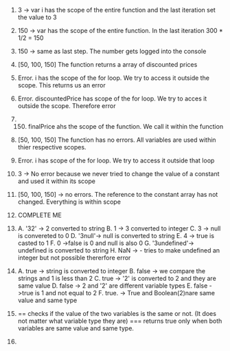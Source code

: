 1. 3 -> var i has the scope of the entire function and the last iteration set the value to 3 
2. 150 -> var has the scope of the entire function. In the last iteration 300 * 1/2 = 150
3. 150 -> same as last step. The number gets logged into the console
4. [50, 100, 150] The function returns a array of discounted prices
5. Error. i has the scope of the for loop. We try to access it outside the scope. This returns us an error
6. Error. discountedPrice has scope of the for loop. We try to acces it outside the scope. Therefore error
7. 150. finalPrice ahs the scope of the function. We call it within the function
8. [50, 100, 150] The function has no errors. All variables are used within thier respective scopes. 
9. Error. i has scope of the for loop. We try to access it outside that loop
10. 3 -> No error because we never tried to change the value of a constant and used it within its scope
11. [50, 100, 150] -> no errors. The reference to the constant array has not changed. Everything is within scope
12. COMPLETE ME
13. A. '32'   -> 2 converted to string
    B. 1      -> 3 converted to integer
    C. 3      -> null is convereted to 0
    D. '3null'-> null is converted to string
    E. 4      -> true is casted to 1
    F. 0      ->false is 0 and null is also 0
    G. '3undefined'-> undefined is converted to string
    H. NaN        -> - tries to make undefined an integer but not possible thererfore error

14. A. true  -> string is converted to integer
    B. false -> we compare the strings and 1 is less than 2
    C. true  -> '2' is converted to 2 and they are same value
    D. false -> 2 and '2' are different variable types
    E. false ->true is 1 and not equal to 2
    F. true. -> True and Boolean(2)nare same value and same type
15. == checks if the value of the two variables is the same or not. (It does not matter what variable type they are) === returns true only when both    variables are same value and same type.
16. 
